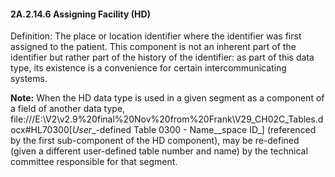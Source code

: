 #### 2A.2.14.6 Assigning Facility (HD)

Definition: The place or location identifier where the identifier was first assigned to the patient. This component is not an inherent part of the identifier but rather part of the history of the identifier: as part of this data type, its existence is a convenience for certain intercommunicating systems.

**Note:** When the HD data type is used in a given segment as a component of a field of another data type, file:///E:\V2\v2.9%20final%20Nov%20from%20Frank\V29_CH02C_Tables.docx#HL70300[_User__-defined Table 0300 - Name__space ID_] (referenced by the first sub-component of the HD component), may be re-defined (given a different user-defined table number and name) by the technical committee responsible for that segment.

